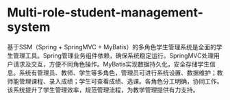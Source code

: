 # Multi-role-student-management-system
基于SSM（Spring + SpringMVC + MyBatis）的多角色学生管理系统是全面的学生管理工具。Spring管理业务组件依赖，确保系统稳定运行。SpringMVC处理用户请求及交互，方便不同角色操作。MyBatis实现数据持久化，安全存储学生信息。系统有管理员、教师、学生等多角色，管理员可进行系统设置、数据维护；教师能管理课程、录入成绩；学生可查看成绩、选课。各角色分工明确，协同工作。该系统提升了学生管理效率，规范管理流程，为教学管理提供有力支持。
